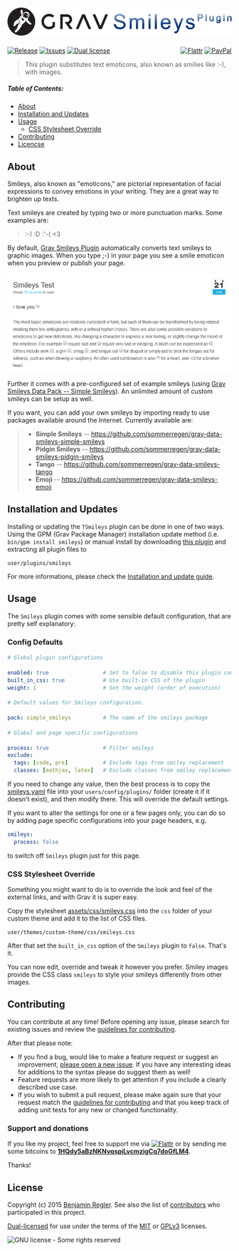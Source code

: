 # [![Grav Smileys Plugin](assets/logo.png)][project]

[![Release](https://img.shields.io/github/release/sommerregen/grav-plugin-smileys.svg)][project] [![Issues](https://img.shields.io/github/issues/sommerregen/grav-plugin-smileys.svg)][issues] [![Dual license](https://img.shields.io/badge/dual%20license-MIT%2FGPL-blue.svg)](LICENSE "License") <span style="float:right;">[![Flattr](https://api.flattr.com/button/flattr-badge-large.png)][flattr] [![PayPal](https://www.paypal.com/en_US/i/btn/btn_donate_SM.gif)][paypal]</span>

> This plugin substitutes text emoticons, also known as smilies like :-), with images.

##### Table of Contents:

* [About](#about)
* [Installation and Updates](#installation-and-updates)
* [Usage](#usage)
    * [CSS Stylesheet Override](#css-stylesheet-override)
* [Contributing](#contributing)
* [Licencse](#license)

## About

Smileys, also known as "emoticons," are pictorial representation of facial expressions to convey emotions in your writing. They are a great way to brighten up texts.

Text smileys are created by typing two or more punctuation marks. Some examples are:

> :-) :D :'-( <3

By default, [Grav Smileys Plugin][project] automatically converts text smileys to graphic images. When you type ;-) in your page you see a smile emoticon when you preview or publish your page.

![Screenshot Grav Smileys Plugin](assets/screenshot.png "Smileys Preview")

Further it comes with a pre-configured set of example smileys (using [Grav Smileys Data Pack -- Simple Smileys](https://github.com/sommerregen/grav-data-smileys-simple-smileys)). An unlimited amount of custom smileys can be setup as well.

If you want, you can add your own smileys by importing ready to use packages available around the Internet. Currently available are:

>  * **Simple Smileys** -- https://github.com/sommerregen/grav-data-smileys-simple-smileys
>  * **Pidgin Smileys** -- https://github.com/sommerregen/grav-data-smileys-pidgin-smileys
>  * **Tango** -- https://github.com/sommerregen/grav-data-smileys-tango
>  * **Emoji** -- https://github.com/sommerregen/grav-data-smileys-emoji

## Installation and Updates

Installing or updating the `TSmileys` plugin can be done in one of two ways. Using the GPM (Grav Package Manager) installation update method (i.e. `bin/gpm install smileys`) or manual install by downloading [this plugin](https://github.com/sommerregen/grav-plugin-smileys) and extracting all plugin files to

    user/plugins/smileys

For more informations, please check the [Installation and update guide](docs/INSTALL.md).

## Usage

The `Smileys` plugin comes with some sensible default configuration, that are pretty self explanatory:

### Config Defaults

```yaml
# Global plugin configurations

enabled: true                 # Set to false to disable this plugin completely
built_in_css: true            # Use built-in CSS of the plugin
weight: 1                     # Set the weight (order of execution)

# Default values for Smileys configuration.

pack: simple_smileys          # The name of the smileys package

# Global and page specific configurations

process: true                 # Filter smileys
exclude:
  tags: [code, pre]           # Exclude tags from smiley replacement
  classes: [mathjax, latex]   # Exclude classes from smiley replacement
```

If you need to change any value, then the best process is to copy the [smileys.yaml](smileys.yaml) file into your `users/config/plugins/` folder (create it if it doesn't exist), and then modify there. This will override the default settings.

If you want to alter the settings for one or a few pages only, you can do so by adding page specific configurations into your page headers, e.g.

```yaml
smileys:
  process: false
```

to switch off `Smileys` plugin just for this page.

### CSS Stylesheet Override

Something you might want to do is to override the look and feel of the external links, and with Grav it is super easy.

Copy the stylesheet [assets/css/smileys.css](assets/css/smileys.css) into the `css` folder of your custom theme and add it to the list of CSS files.

    user/themes/custom-theme/css/smileys.css

After that set the `built_in_css` option of the `Smileys` plugin to `false`. That's it.

You can now edit, override and tweak it however you prefer. Smiley images provide the CSS class `smileys` to style your smileys differently from other images.

## Contributing

You can contribute at any time! Before opening any issue, please search for existing issues and review the [guidelines for contributing](docs/CONTRIBUTING.md).

After that please note:

* If you find a bug, would like to make a feature request or suggest an improvement, [please open a new issue][issues]. If you have any interesting ideas for additions to the syntax please do suggest them as well!
* Feature requests are more likely to get attention if you include a clearly described use case.
* If you wish to submit a pull request, please make again sure that your request match the [guidelines for contributing](docs/CONTRIBUTING.md) and that you keep track of adding unit tests for any new or changed functionality.

### Support and donations

If you like my project, feel free to support me via [![Flattr](https://api.flattr.com/button/flattr-badge-large.png)][flattr] or by sending me some bitcoins to [**1HQdy5aBzNKNvqspiLvcmzigCq7doGfLM4**][bitcoin].

Thanks!

## License

Copyright (c) 2015 [Benjamin Regler][github]. See also the list of [contributors] who participated in this project.

[Dual-licensed](LICENSE) for use under the terms of the [MIT][mit-license] or [GPLv3][gpl-license] licenses.

![GNU license - Some rights reserved][gnu]

[github]: https://github.com/sommerregen/ "GitHub account from Benjamin Regler"
[gpl-license]: http://opensource.org/licenses/GPL-3.0 "GPLv3 license"
[mit-license]: http://www.opensource.org/licenses/mit-license.php "MIT license"

[flattr]: https://flattr.com/submit/auto?user_id=Sommerregen&url=https://github.com/sommerregen/grav-plugin-smileys "Flatter my GitHub project"
[paypal]: https://www.paypal.com/cgi-bin/webscr?cmd=_s-xclick&hosted_button_id=SYFNP82USG3RN "Donate for my GitHub project using PayPal"
[bitcoin]: bitcoin:1HQdy5aBzNKNvqspiLvcmzigCq7doGfLM4?label=GitHub%20project "Donate for my GitHub project using BitCoin"
[gnu]: https://upload.wikimedia.org/wikipedia/commons/thumb/3/33/License_icon-gpl-88x31.svg/88px-License_icon-gpl-88x31.svg.png "GNU license - Some rights reserved"

[project]: https://github.com/sommerregen/grav-plugin-smileys
[issues]: https://github.com/sommerregen/grav-plugin-smileys/issues "GitHub Issues for Grav Smileys Plugin"
[contributors]: https://github.com/sommerregen/grav-plugin-smileys/graphs/contributors "List of contributors of the project"
